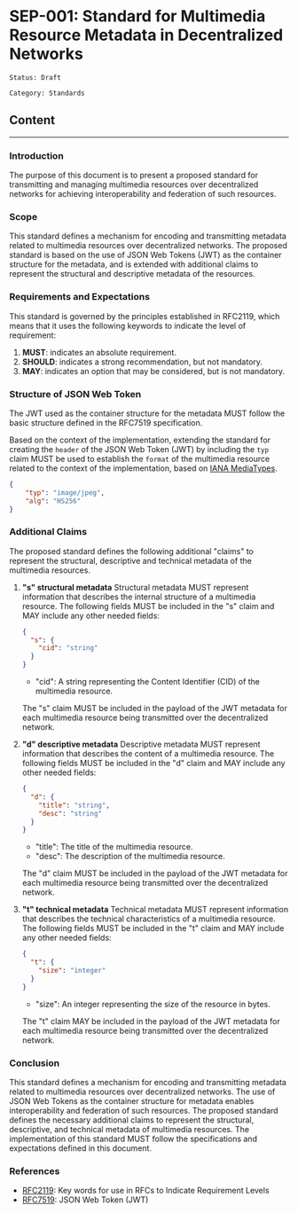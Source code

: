# SEP-001: Standard for Multimedia Resource Metadata in Decentralized Networks

```text
Status: Draft
```

```text
Category: Standards
```

## Content

---

### Introduction

The purpose of this document is to present a proposed standard for transmitting and managing multimedia resources over decentralized networks for achieving interoperability and federation of such resources.

### Scope

This standard defines a mechanism for encoding and transmitting metadata related to multimedia resources over decentralized networks. The proposed standard is based on the use of JSON Web Tokens (JWT) as the container structure for the metadata, and is extended with additional claims to represent the structural and descriptive metadata of the resources.

### Requirements and Expectations

This standard is governed by the principles established in RFC2119, which means that it uses the following keywords to indicate the level of requirement:

1. **MUST**: indicates an absolute requirement.
2. **SHOULD**: indicates a strong recommendation, but not mandatory.
3. **MAY**: indicates an option that may be considered, but is not mandatory.

### Structure of JSON Web Token

The JWT used as the container structure for the metadata MUST follow the basic structure defined in the RFC7519 specification.

Based on the context of the implementation, extending the standard for creating the `header` of the JSON Web Token (JWT) by including the `typ` claim MUST be used to establish the `format` of the multimedia resource related to the context of the implementation, based on [IANA MediaTypes](https://www.iana.org/assignments/media-types/media-types.xhtml).

```json
{
    "typ": "image/jpeg",
    "alg": "HS256"
}
```

### Additional Claims

The proposed standard defines the following additional "claims" to represent the structural, descriptive and technical metadata of the multimedia resources.

1. **"s" structural metadata**
    Structural metadata MUST represent information that describes the internal structure of a multimedia resource. The following fields MUST be included in the "s" claim and MAY include any other needed fields:

    ```json
    {
      "s": {
        "cid": "string"
      }
    }
    ```

    * "cid": A string representing the Content Identifier (CID) of the multimedia resource.

    The "s" claim MUST be included in the payload of the JWT metadata for each multimedia resource being transmitted over the decentralized network.

2. **"d" descriptive metadata**
    Descriptive metadata MUST represent information that describes the content of a multimedia resource. The following fields MUST be included in the "d" claim and MAY include any other needed fields:

    ```json
    {
      "d": {
        "title": "string",
        "desc": "string"
      }
    }
    ```

    * "title": The title of the multimedia resource.
    * "desc": The description of the multimedia resource.

    The "d" claim MUST be included in the payload of the JWT metadata for each multimedia resource being transmitted over the decentralized network.

3. **"t" technical metadata**
    Technical metadata MUST represent information that describes the technical characteristics of a multimedia resource. The following fields MUST be included in the "t" claim and MAY include any other needed fields:

    ```json
    {
      "t": {
        "size": "integer"
      }
    }
    ```

    * "size": An integer representing the size of the resource in bytes.

    The "t" claim MAY be included in the payload of the JWT metadata for each multimedia resource being transmitted over the decentralized network.

### Conclusion

This standard defines a mechanism for encoding and transmitting metadata related to multimedia resources over decentralized networks. The use of JSON Web Tokens as the container structure for metadata enables interoperability and federation of such resources. The proposed standard defines the necessary additional claims to represent the structural, descriptive, and technical metadata of multimedia resources. The implementation of this standard MUST follow the specifications and expectations defined in this document.

### References

* [RFC2119](https://www.rfc-editor.org/rfc/rfc2119): Key words for use in RFCs to Indicate Requirement Levels
* [RFC7519](https://www.rfc-editor.org/rfc/rfc7519#section-4.1): JSON Web Token (JWT)
